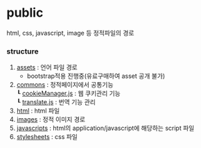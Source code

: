 # public

html, css, javascript, image 등 정적파일의 경로 


### structure
1. [assets](assets) : 언어 파일 경로  
   * bootstrap적용 진행중(유료구매하여 asset 공개 불가)
2. [commons](commons) : 정적페이지에서 공통기능  
   ┖ [cookieManager.js](commons%2FcookieManager.js) : 웹 쿠키관리 기능  
   ┖ [translate.js](commons%2Ftranslate.js) : 번역 기능 관리
3. [html](html) : html 파일
4. [images](images) : 정적 이미지 경로 
5. [javascripts](javascripts) : html의 application/javascript에 해당하는 script 파일
6. [stylesheets](stylesheets) : css 파일